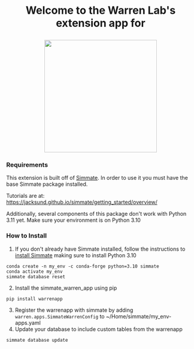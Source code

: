 <!-- This displays entry text -->
<h1><p align="center">
Welcome to the Warren Lab's extension app for
</h1></p></font>
<!-- This displays the Simmate Logo -->
<p align="center" href=https://github.com/jacksund/simmate>
   <img src="https://github.com/jacksund/simmate/blob/main/src/simmate/website/static_files/images/simmate-logo-dark.svg?raw=true" width="300" style="max-width: 700px;">
</p>

### Requirements
This extension is built off of [Simmate](https://github.com/jacksund/simmate). In order to use it you must have the base Simmate package installed.

Tutorials are at: https://jacksund.github.io/simmate/getting_started/overview/

Additionally, several components of this package don't work with Python 3.11 yet. Make sure your environment is on Python 3.10

### How to Install
1. If you don't already have Simmate installed, follow the instructions to [install Simmate](https://jacksund.github.io/simmate/getting_started/installation/quick_start/) making sure to install Python 3.10
``` shell
conda create -n my_env -c conda-forge python=3.10 simmate
conda activate my_env
simmate database reset
```
2. Install the simmate_warren_app using pip
``` shell
pip install warrenapp
```
3. Register the warrenapp with simmate by adding `warren.apps.SimmateWarrenConfig` to ~/Home/simmate/my_env-apps.yaml
4. Update your database to include custom tables from the warrenapp
``` shell
simmate database update
```

